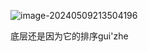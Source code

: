![image-20240509213504196](../../../../../AppData/Roaming/Typora/typora-user-images/image-20240509213504196.png)

底层还是因为它的排序gui'zhe